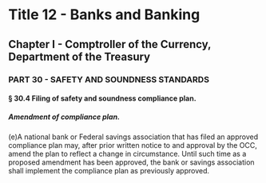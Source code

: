 
# Title 12 - Banks and Banking
## Chapter I - Comptroller of the Currency, Department of the Treasury
### PART 30 - SAFETY AND SOUNDNESS STANDARDS
#### § 30.4 Filing of safety and soundness compliance plan.
##### Amendment of compliance plan.

(e)A national bank or Federal savings association that has filed an approved compliance plan may, after prior written notice to and approval by the OCC, amend the plan to reflect a change in circumstance. Until such time as a proposed amendment has been approved, the bank or savings association shall implement the compliance plan as previously approved.
